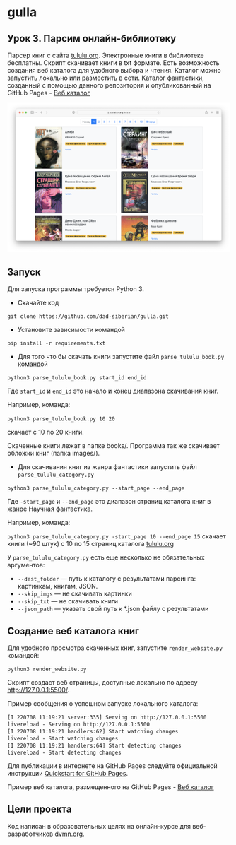 # gulla

## Урок 3. Парсим онлайн-библиотеку

Парсер книг с сайта [tululu.org](https://tululu.org/). Электронные книги в библиотеке бесплатны. Скрипт скачивает книги в txt формате. Есть возможность создания веб каталога для удобного выбора и чтения. Каталог можно запустить локально или разместить в сети.
Каталог фантастики, созданный с помощью данного репозитория и опубликованный на GitHub Pages - [Веб каталог](https://dad-siberian.github.io/gulla/pages/index1.html)

![web book catalog](https://github.com/dad-siberian/gulla/blob/main/static/site.png)
## Запуск

Для запуска программы требуется Python 3.

- Скачайте код

```
git clone https://github.com/dad-siberian/gulla.git
```

- Установите зависимости командой

```
pip install -r requirements.txt
```

- Для того что бы скачать книги запустите файл `parse_tululu_book.py` командой

```
python3 parse_tululu_book.py start_id end_id
```

Где `start_id` и `end_id` это начало и конец диапазона скачивания книг.

Например, команда:

`python3 parse_tululu_book.py 10 20`

скачает с 10 по 20 книги.

Скаченные книги лежат в папке books/. Программа так же скачивает обложки книг (папка images/).

- Для скачивания книг из жанра фантастики запустить файл `parse_tululu_category.py`

```
python3 parse_tululu_category.py --start_page --end_page
```

Где `-start_page` и `--end_page` это диапазон страниц каталога книг в жанре Научная фантастика.

Например, команда:

`python3 parse_tululu_category.py -start_page 10 --end_page 15`
скачает книги (~90 штук) с 10 по 15 страниц каталога [tululu.org](https://tululu.org/l55/)

У `parse_tululu_category.py` есть еще несколько не обязательных аргументов:

- `--dest_folder` — путь к каталогу с результатами парсинга: картинкам, книгам, JSON.
- `--skip_imgs` — не скачивать картинки
- `--skip_txt` — не скачивать книги
- `--json_path` — указать свой путь к \*.json файлу с результатами

## Создание веб каталога книг

Для удобного просмотра скаченных книг, запустите `render_website.py` командой:

```
python3 render_website.py
```

Скрипт создаст веб страницы, доступные локально по адресу http://127.0.0.1:5500/.


Пример сообщения о успешном запуске локального каталога:
```
[I 220708 11:19:21 server:335] Serving on http://127.0.0.1:5500
livereload - Serving on http://127.0.0.1:5500
[I 220708 11:19:21 handlers:62] Start watching changes
livereload - Start watching changes
[I 220708 11:19:21 handlers:64] Start detecting changes
livereload - Start detecting changes

```


Для публикации в интернете на GitHub Pages следуйте официальной инструкции [Quickstart for GitHub Pages](https://docs.github.com/en/pages/quickstart).

Пример веб каталога, размещенного на GitHub Pages - [Веб каталог](https://dad-siberian.github.io/gulla/pages/index1.html)

## Цели проекта

Код написан в образовательных целях на онлайн-курсе для веб-разработчиков [dvmn.org](https://dvmn.org/).
